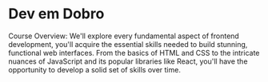 # Dev em Dobro
Course Overview: We'll explore every fundamental aspect of frontend development, you'll acquire the essential skills needed to build stunning, functional web interfaces. From the basics of HTML and CSS to the intricate nuances of JavaScript and its popular libraries like React, you'll have the opportunity to develop a solid set of skills over time.
